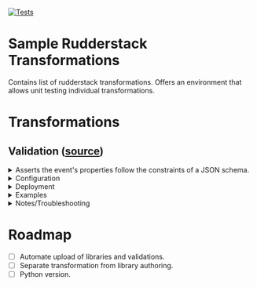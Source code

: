 [![Tests](https://github.com/ifoukarakis/rudderstack-transformations/actions/workflows/test.yml/badge.svg)](https://github.com/ifoukarakis/rudderstack-transformations/actions/workflows/test.yml)

# Sample Rudderstack Transformations

Contains list of rudderstack transformations. Offers an environment that allows unit testing individual transformations.

# Transformations

## Validation ([source](src/validation.js))

<details>
<summary>Asserts the event's properties follow the constraints of a JSON schema.</summary> 

One of the most common challenges when gathering data is agreement between all involved stakeholders on the format, structure, and semantics of data. One popular solution is to apply "data contracts" to ensure that different systems or components communicate effectively and accurately. The `validation` transformation uses JSON Schema specification to assert that event's [properties](https://www.rudderstack.com/docs/event-spec/standard-events/track/#properties) obey the agreed constraints.

Events that fail to comply with the agreed constraint can either be dropped or re-routed to a different destination for debugging.
</details>

<details>
<summary>Configuration</summary> 

**Drop events in case there's no schema registered**

Simply add `false` as an argument to `Contracts` constructor:

`const contracts = new Contracts(true);`

**Register schemas for event**

Schemas can be loaded either from URLs or from JSON objects. For example, the following validation function registers two schemas for two events from two different URLs:
```js
export async function transformBatch(events, metadata) {
    // Create a registry for schemas
    const contracts = new Contracts();
    // Register schema for event "Add To Cart" from a URL
    await contracts.registerSchemaFromURL("Add To Cart", "https://raw.githubusercontent.com/ifoukarakis/tests/main/product.json");
    // Register a different schema for event "User Registered" from a URL
    await contracts.registerSchemaFromURL("User Registered", "https://raw.githubusercontent.com/ifoukarakis/tests/main/person.json");
    // Register more events here.

    return events.filter(event => contracts.validateProperties(event))
}
```

In the following example, a single schema is registered from a JSON Object:

```js
const productSchema = {
    "$id": "https://example.com/person.schema.json",
    "$schema": "https://json-schema.org/draft/2020-12/schema",
    "title": "Product",
    "type": "object",
    "properties": {
        "product_id": {
            "type": "string",
            "description": "The product's ID."
        },
        "name": {
            "type": "string",
            "description": "The person's last name."
        },
        "price": {
            "type": "string",
            "pattern": "^(0|([1-9]+[0-9]*))(\\.[0-9]{1,2})?$",
            "minLength": 1,
            "description": "The product's price.",
            "examples": [
                "0",
                "0.00",
                "0.05",
                "19.95",
                "255.5",
                "120000"
            ]
        }
    },
    "required": ["product_id", "name", "price"]
}

export async function transformBatch(events, metadata) {
    const contracts = new Contracts(true);
    await contracts.registerSchemaFromJSON("Add To Cart", productSchema);

    // Register more events here.
    return events.filter(event => contracts.validateProperties(event))
}
```

> Note: embedding the JSON schemas on the transformation's code should help improve performance, but might reduce readability of the code.

</details>

<details>
<summary>Deployment</summary>

1. Add the contents of [jsonschema.js](vendor/jsonschema.js) in a library ([instructions](https://www.rudderstack.com/docs/features/transformations/libraries/)). **IMPORTANT:** Make sure that the name of the library is `jsonschema`.
2. Add the contents of [validation.js](src/validation.js) to a new Javascript validation ([instructions](https://www.rudderstack.com/docs/features/transformations/#adding-a-transformation)).
3. Make sure that the configuration matches your expectations.
4. Connect the new transformation to the proper destination ([instructions](https://www.rudderstack.com/docs/features/transformations/#connecting-transformation-to-a-destination)).
</details>

<details>
<summary>Examples</summary>
</details>

<details>
<summary>Notes/Troubleshooting</summary>
- Only `JSONSchema draft-2020-12` is currently supported.
- Make sure that `await` is before the call to `contracts.registerSchemaFrom...`.
</details>



# Roadmap

- [ ] Automate upload of libraries and validations.
- [ ] Separate transformation from library authoring.
- [ ] Python version.